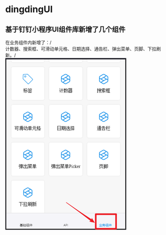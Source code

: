 # dingdingUI
基于钉钉小程序UI组件库新增了几个组件 
-----
在业务组件内新增了：/<br>
  计数器、搜索框、可滑动单元格、日期选择、通告栏、弹出菜单、页脚、下拉刷新。/<br>
![images](https://github.com/wunuolin/dingdingUI/blob/master/dd.png)
